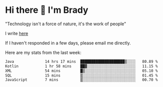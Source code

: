 # Hi there 👋 I'm Brady

"Technology isn't a force of nature, it's the work of people"

I write [here](https://github.com/hawk0120/blog)

If I haven't responded in a few days, please email me directly. 

Here are my stats from the last week:
<!--START_SECTION:waka-->

```txt
Java              14 hrs 17 mins  ████████████████████▒░░░░   80.89 %
Kotlin            1 hr 58 mins    ██▓░░░░░░░░░░░░░░░░░░░░░░   11.15 %
XML               54 mins         █▒░░░░░░░░░░░░░░░░░░░░░░░   05.10 %
SQL               15 mins         ▒░░░░░░░░░░░░░░░░░░░░░░░░   01.45 %
JavaScript        7 mins          ▒░░░░░░░░░░░░░░░░░░░░░░░░   00.70 %
```

<!--END_SECTION:waka-->



